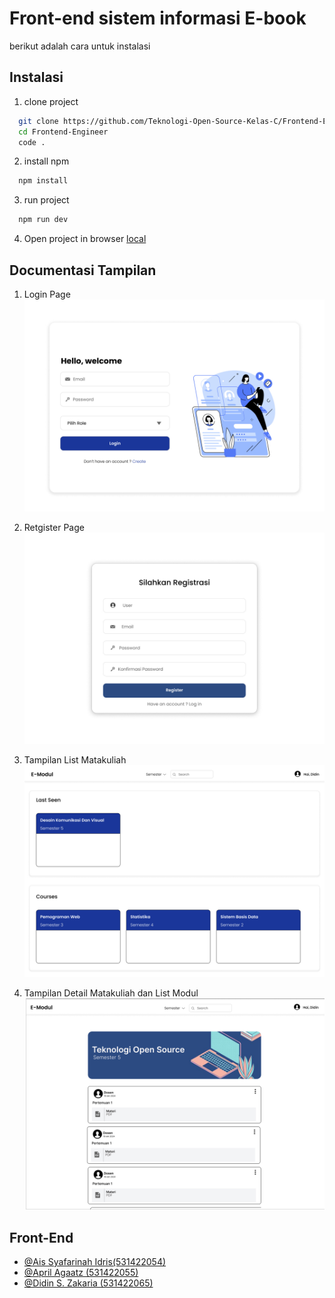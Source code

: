 
# Front-end sistem informasi E-book

berikut adalah cara untuk instalasi


## Instalasi
1. clone project
```bash
  git clone https://github.com/Teknologi-Open-Source-Kelas-C/Frontend-Engineer.git
  cd Frontend-Engineer
  code .
```
2. install npm
```bash
  npm install
```
3. run project
```bash
  npm run dev
```
4. Open project in browser
[local](https://localhost:3000)





## Documentasi Tampilan
1. Login Page
![Login Page](https://raw.githubusercontent.com/Teknologi-Open-Source-Kelas-C/UI-UX/refs/heads/UI-mahasiswa/Tampilan%20Login.jpg)

2. Retgister Page
![Login Page](https://github.com/Teknologi-Open-Source-Kelas-C/UI-UX/blob/UI-mahasiswa/Tampilan%20Registrasi.jpg?raw=true)

3. Tampilan List Matakuliah
![Login Page](https://github.com/Teknologi-Open-Source-Kelas-C/UI-UX/blob/UI-mahasiswa/Home%20Page%20Mahasiswa.jpg?raw=true)

4. Tampilan Detail Matakuliah dan List Modul
![Login Page](https://github.com/Teknologi-Open-Source-Kelas-C/UI-UX/blob/UI-mahasiswa/Tampilan%20lihat%20modul%20mahasiswa.jpg?raw=true)



## Front-End

- [@Ais Syafarinah Idris(531422054)](https://github.com/aissyaff)
- [@April Agaatz (531422055)](https://github.com/aprilagtsz)
- [@Didin S. Zakaria (531422065)](https://github.com/Didinzz)

